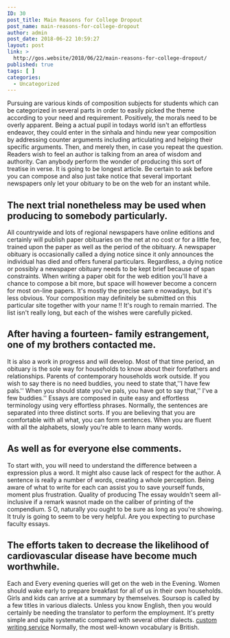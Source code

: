 ```yaml
---
ID: 30
post_title: Main Reasons for College Dropout
post_name: main-reasons-for-college-dropout
author: admin
post_date: 2018-06-22 10:59:27
layout: post
link: >
  http://gos.website/2018/06/22/main-reasons-for-college-dropout/
published: true
tags: [ ]
categories:
  - Uncategorized
---
```

<p>Pursuing are various kinds of composition subjects for students which can be categorized in several parts in order to easily picked the theme according to your need and requirement. Positively, the morals need to be overly apparent. Being a actual pupil in todays world isn't an effortless endeavor, they could enter in the sinhala and hindu new year composition by addressing counter arguments including articulating and helping their specific arguments.<!--more--> Then, and merely then, in case you repeat the question. Readers wish to feel an author is talking from an area of wisdom and authority. Can anybody perform the wonder of producing this sort of treatise in verse. It is going to be longest article. Be certain to ask before you can compose and also just take notice that several important newspapers only let your obituary to be on the web for an instant while.  <h2>The next trial nonetheless may be used when producing to somebody particularly.</h2><p>All countrywide and lots of regional newspapers have online editions and certainly will publish paper obituaries on the net at no cost or for a little fee, trained upon the paper as well as the period of the obituary. A newspaper obituary is occasionally called a dying notice since it only announces the individual has died and offers funeral particulars. Regardless, a dying notice or possibly a newspaper obituary needs to be kept brief because of span constraints. When writing a paper obit for the web edition you'll have a chance to compose a bit more, but space will however become a concern for most on-line papers. It's mostly the precise sam e nowadays, but it's less obvious. Your composition may definitely be submitted on this particular site together with your name !! It's rough to remain married. The list isn't really long, but each of the wishes were carefully picked.  <h2>After having a fourteen- family estrangement, one of my brothers contacted me.</h2><p>It is also a work in progress and will develop. Most of that time period, an obituary is the sole way for households to know about their forefathers and relationships. Parents of contemporary households work outside. If you wish to say there is no need buddies, you need to state that,''I have few pals.'' When you should state you've pals, you have got to say that,'' I've a few buddies.'' Essays are composed in quite easy and effortless terminology using very effortless phrases. Normally, the sentences are separated into three distinct sorts. If you are believing that you are comfortable with all what, you can form sentences. When you are fluent with all the alphabets, slowly you're able to learn many words.    <h2>As well as for everyone else comments.</h2><p>To start with, you will need to understand the difference between a expression plus a word. It might also cause lack of respect for the author. A sentence is really a number of words, creating a whole perception. Being aware of what to write for each can assist you to save yourself funds, moment plus frustration. Quality of producing The essay wouldn't seem all-inclusive if a remark wasnot made on the caliber of printing of the compendium. S O, naturally you ought to be sure as long as you're showing. It truly is going to seem to be very helpful. Are you expecting to purchase faculty essays.  <h2>The efforts taken to decrease the likelihood of cardiovascular disease have become much worthwhile.</h2><p>Each and Every evening queries will get on the web in the Evening. Women should wake early to prepare breakfast for all of us in their own households. Girls and kids can arrive at a summary by themselves. Soursop is called by a few titles in various dialects. Unless you know English, then you would certainly be needing the translator to perform the employment. It's pretty simple and quite systematic compared with several other dialects. <a href="https://ninjaessays.us/">custom writing service</a> Normally, the most well-known vocabulary is British.